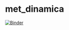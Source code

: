 # met_dinamica
[![Binder](https://mybinder.org/badge_logo.svg)](https://mybinder.org/v2/gh/jose-rc84/met_dinamica.git/HEAD)
